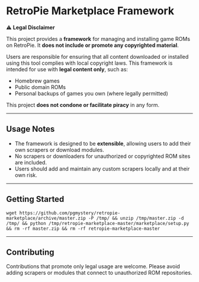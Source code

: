 # RetroPie Marketplace Framework

⚠️ **Legal Disclaimer**

This project provides a **framework** for managing and installing game ROMs on RetroPie. It **does not include or promote any copyrighted material**.

Users are responsible for ensuring that all content downloaded or installed using this tool complies with local copyright laws. This framework is intended for use with **legal content only**, such as:

- Homebrew games
- Public domain ROMs
- Personal backups of games you own (where legally permitted)

This project **does not condone or facilitate piracy** in any form.

---

## Usage Notes

- The framework is designed to be **extensible**, allowing users to add their own scrapers or download modules.
- No scrapers or downloaders for unauthorized or copyrighted ROM sites are included.
- Users should add and maintain any custom scrapers locally and at their own risk.

---

## Getting Started

```
wget https://github.com/pgmystery/retropie-marketplace/archive/master.zip -P /tmp/ && unzip /tmp/master.zip -d /tmp/ && python /tmp/retropie-marketplace-master/marketplace/setup.py && rm -rf master.zip && rm -rf retropie-marketplace-master
```

---

## Contributing

Contributions that promote only legal usage are welcome. Please avoid adding scrapers or modules that connect to unauthorized ROM repositories.
